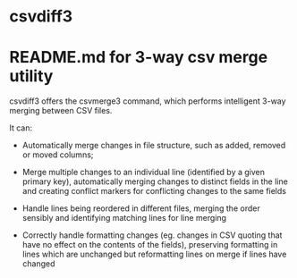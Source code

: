 # csvdiff3
#
# README.md for 3-way csv merge utility

csvdiff3 offers the csvmerge3 command, which performs intelligent
3-way merging between CSV files.

It can:

* Automatically merge changes in file structure, such as added,
  removed or moved columns;

* Merge multiple changes to an individual line (identified by a given
  primary key), automatically merging changes to distinct fields in
  the line and creating conflict markers for conflicting changes to
  the same fields

* Handle lines being reordered in different files, merging the order
  sensibly and identifying matching lines for line merging

* Correctly handle formatting changes (eg. changes in CSV quoting that
  have no effect on the contents of the fields), preserving formatting
  in lines which are unchanged but reformatting lines on merge if
  lines have changed
